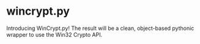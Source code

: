 # wincrypt.py
Introducing WinCrypt.py! The result will be a clean, object-based pythonic wrapper to use the Win32 Crypto API.
